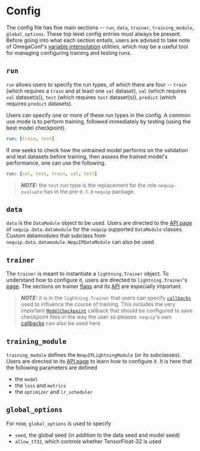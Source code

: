 # Config

The config file has five main sections -- `run`, `data`, `trainer`, `training_module`, `global_options`. These top level config entries must always be present. Before going into what each section entails, users are advised to take note of OmegaConf's [variable interpolation](https://omegaconf.readthedocs.io/en/2.3_branch/usage.html#variable-interpolation) utilities, which may be a useful tool for managing configuring training and testing runs.

## `run`

`run` allows users to specify the run types, of which there are four -- `train` (which requires a `train` and at least one `val` dataset), `val` (which requires `val` dataset(s)), `test` (which requires `test` dataset(s)), `predict` (which requires `predict` datasets). 

Users can specify one or more of these run types in the config. A common use mode is to perform training, followed immediately by testing (using the best model checkpoint).
```yaml
run: [train, test]
```
If one seeks to check how the untrained model performs on the validation and test datasets before training, then assess the trained model's performance, one can use the following.
```yaml
run: [val, test, train, val, test]
```

> **_NOTE:_**  the `test` run type is the replacement for the role `nequip-evaluate` has in the pre-`0.7.0` `nequip` package.

## `data`

`data` is the `DataModule` object to be used. Users are directed to the [API page](../api/datamodule.rst) of `nequip.data.datamodule` for the `nequip` supported `DataModule` classes. Custom datamodules that subclass from `nequip.data.datamodule.NequIPDataModule` can also be used.


## `trainer`

The `trainer` is meant to instantiate a `lightning.Trainer` object. To understand how to configure it, users are directed to `lightning.Trainer`'s [page](https://lightning.ai/docs/pytorch/stable/common/trainer.html). The sections on trainer [flags](https://lightning.ai/docs/pytorch/stable/common/trainer.html#trainer-flags) and its [API](https://lightning.ai/docs/pytorch/stable/common/trainer.html#trainer-class-api) are especially important.

> **_NOTE:_**  it is in the `lightning.Trainer` that users can specify [`callbacks`](https://lightning.ai/docs/pytorch/stable/api_references.html#callbacks) used to influence the course of training. This includes the very important [`ModelCheckpoint`](https://lightning.ai/docs/pytorch/stable/api/lightning.pytorch.callbacks.ModelCheckpoint.html#lightning.pytorch.callbacks.ModelCheckpoint) callback that should be configured to save checkpoint files in the way the user so pleases. `nequip`'s own [callbacks](../api/callbacks.rst) can also be used here.

## `training_module`

`training_module` defines the `NequIPLightningModule` (or its subclasses). Users are directed to its [API page](../api/lightning_module.rst) to learn how to configure it. It is here that the following parameters are defined
 - the `model`
 - the `loss` and `metrics`
 - the `optimizer` and `lr_scheduler`

## `global_options`

For now, `global_options` is used to specify
 - `seed`, the global seed (in addition to the data seed and model seed)
 - `allow_tf32`, which controls whether TensorFloat-32 is used